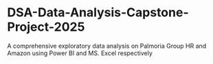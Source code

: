 # DSA-Data-Analysis-Capstone-Project-2025
A comprehensive exploratory data analysis on Palmoria Group HR and Amazon using Power BI and MS. Excel respectively 
